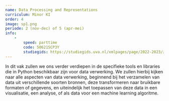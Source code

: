 ```yaml
---
name: Data Processing and Representations
curriculum: Minor KI
order: 4
image: sp1.png
periode: 2 (nov-dec) of 5 (apr-mei)
info:
    -
        speed: parttime
        code: 50621SCP3Y
        studiegids: https://studiegids.uva.nl/xmlpages/page/2022-2023/zoek-vak/vak/99711
---
```


In dit vak zullen we ons verder verdiepen in de specifieke tools en libraries die in Python beschikbaar zijn voor data verwerking. We zullen hierbij kijken naar alle aspecten van data verwerking, beginnend bij het verzamelen van data uit verschillende soorten bronnen, deze transformeren naar bruikbare formaten of gegevens, en uiteindelijk het toepassen van deze data in een visualisatie, een analyse, of als data voor een machine learning algoritme.
